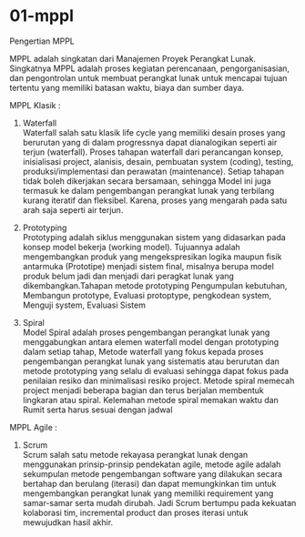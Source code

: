 # 01-mppl

Pengertian MPPL 

MPPL adalah singkatan dari Manajemen Proyek Perangkat Lunak. Singkatnya MPPL adalah proses kegiatan perencanaan, pengorganisasian, dan pengontrolan untuk membuat perangkat lunak untuk mencapai tujuan tertentu yang memiliki batasan waktu, biaya dan sumber daya.

MPPL Klasik :
1. Waterfall<br>
   Waterfall salah satu klasik life cycle yang memiliki desain  proses yang berurutan yang di dalam progressnya dapat dianalogikan seperti air terjun (waterfall). Proses tahapan waterfall dari perancangan konsep, inisialisasi project, alanisis, desain, pembuatan system (coding), testing, produksi/implementasi dan perawatan (maintenance). Setiap tahapan tidak boleh dikerjakan secara bersamaan, sehingga Model ini juga termasuk ke dalam pengembangan perangkat lunak yang terbilang kurang iteratif dan fleksibel. Karena, proses yang mengarah pada satu arah saja seperti air terjun.

2. Prototyping<br>
   Prototyping adalah siklus menggunakan sistem yang didasarkan pada konsep model bekerja (working model). Tujuannya adalah mengembangkan produk yang mengekspresikan logika maupun fisik antarmuka (Prototipe) menjadi sistem final, misalnya berupa model produk belum jadi dan menjadi dari peragkat lunak yang dikembangkan.Tahapan metode prototyping Pengumpulan kebutuhan, Membangun prototype, Evaluasi protoptype, pengkodean system, Menguji system, Evaluasi Sistem

3. Spiral<br>
   Model Spiral adalah proses pengembangan perangkat lunak yang menggabungkan antara elemen waterfall model dengan prototyping dalam setiap tahap, Metode waterfall yang fokus kepada proses pengembangan perangkat lunak yang sistematis atau berurutan dan metode prototyping yang selalu di evaluasi sehingga dapat fokus pada penilaian resiko dan minimalisasi resiko project. Metode spiral memecah  project  menjadi  beberapa bagian dan terus berjalan membentuk lingkaran atau spiral. Kelemahan metode spiral memakan waktu dan Rumit serta harus sesuai dengan jadwal

MPPL Agile :
1. Scrum <br>
   Scrum salah satu metode rekayasa perangkat lunak dengan menggunakan prinsip-prinsip pendekatan agile, metode agile  adalah sekumpulan metode pengembangan software yang dilakukan secara bertahap dan berulang (iterasi) dan dapat memungkinkan  tim  untuk  mengembangkan perangkat lunak yang memiliki requirement yang samar-samar serta mudah dirubah. Jadi Scrum bertumpu pada kekuatan kolaborasi tim, incremental product dan proses iterasi untuk mewujudkan hasil akhir.
   